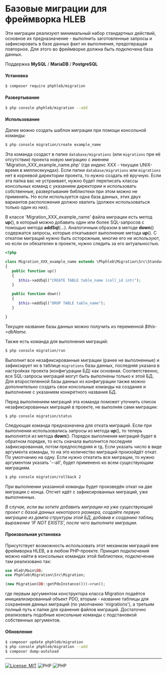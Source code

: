 # Базовые миграции для фреймворка HLEB
Эти миграции реализуют минимальный набор стандартных действий, основное их предназначение - выполнить заготовленные запросы и зафиксировать в базе данных факт их выполнения, предотвращая повторное.
Для этого во фреймворке должна быть подключена база данных.

Поддержка  __MySQL__ / __MariaDB__ / __PostgreSQL__

#### Установка
```bash
$ composer require phphleb/migration
```
#### Развертывание
```bash
$ php console phphleb/migration --add
```

#### Использование
Далее можно создать шаблон миграции при помощи консольной команды:
```bash
$ php console migration/create example_name
```

Эта команда создаст в папке `database/migrations` (или `migrations` при её отсутствии) проекта новую миграцию с именем 'Migration_XXX_example_name.php' (где индекс ХХХ - текущее UNIX-время в миллисекундах). Если папки `database/migrations` или `migrations` нет в
корневой директории проекта, то нужно создать её вручную. Если эта папка вас не устраивает, нужно будет переписать классы консольных команд с указанием директории
и использовать собственные, развертывание библиотеки при этом можно не применять. Но если используется одна база данных, этих двух вариантов расположения должно хватить (должен использоваться только один из них).

В классе 'Migration_XXX_example_name' файла миграции есть метод **up**(), в который можно добавить один или более SQL-запросов с помощью метода **addSql**(...). Аналогичным
образом в методе **down**() содержатся запросы, которые откатывают выполнение метода **up**(). С откатом миграций нужно быть осторожным, многие его не используют,
но если он обязателен в проекте, нужно следить за его актуальностью.

```php
<?php

class Migration_XXX_example_name extends \Phphleb\Migration\Src\StandardMigration
{
   public function up()
   {
      $this->addSql("CREATE TABLE table_name (cell_id int)");
   }

   public function down()
   {
      $this->addSql("DROP TABLE table_name");
   }

}


```
Текущее название базы данных можно получить из переменной _$this->dbName_.

Также есть команда для выполнения миграций:

```bash
$ php console migration/run
```

Выполнит все незафиксированные миграции (ранее не выполненные) и зафиксирует их в таблице `migrations` базы данных, последняя указана в настройках проекта (конфигурации БД) как основная. 
Соответственно, все SQL-запросы миграций могут быть выполнены только к этой БД. Для второстепенной базы данных из конфигурации также можно дополнительно создать свои консольные
команды на создание и выполнение с указанием конкретного названия БД.

Перед выполнением миграций эта команда поможет уточнить список незафиксированных миграций в проекте, не выполняя сами миграции:

```bash
$ php console migration/status
```

Следующая команда предназначена для отката миграций. Если при выполнении использовались запросы из метода **up**(), то теперь выполнятся из метода **down**(). Порядок выполнения
миграций будет в обратном порядке, то есть сначала выполнится последняя зафиксированная, потом предпоследняя и тд. Если указать число в виде аргумента команды, то на это количество миграций произойдёт откат.
По умолчанию на одну. Если нужно откатить все миграции, то нужно аргументом указать '--all', будет применено ко всем _существующим_ миграциям.

```bash
$ php console migration/rollback 2
```

При выполнении указанной команды будет произведён откат на две миграции с конца. Отсчет идёт с зафиксированных миграций, уже выполненных.


_В случае, если вы хотите добавить миграции на уже существующий проект с базой данных некоторого размера, создайте первую миграцию из дампа структуры этой БД, 
добавив к созданию таблиц выражение 'IF NOT EXISTS', после чего выполните миграции._

#### Произвольная установка

Присутствует возможность использовать этот механизм миграций вне фреймворка HLEB, а в любом PHP-проекте. Принцип подключения можно найти в консольных
командах этой библиотеки, подключение там реализовано так:

```php
use Hleb\Main\DB;
use Phphleb\Migration\Src\Migration;

(new Migration(DB::getPdoInstance()))->run();

```

где первым аргументом конструктора класса Migration подаётся инициализированный объект PDO, вторым - название таблицы для сохранения данных миграций (по умолчанию 'migrations'),
а третьим полный путь к папке для хранения файлов миграций. Достаточно реализовать подобные консольные команды с подстановкой собственных аргументов.

#### Обновление

```bash
$ composer update phphleb/migration
$ php console phphleb/migration --add
$ composer dump-autoload
```

-----------------------------------


[![License: MIT](https://img.shields.io/badge/License-MIT%20(Free)-brightgreen.svg)](https://github.com/phphleb/draft/blob/main/LICENSE) ![PHP](https://img.shields.io/badge/PHP-^7.1.0-blue) ![PHP](https://img.shields.io/badge/PHP-8-blue)
